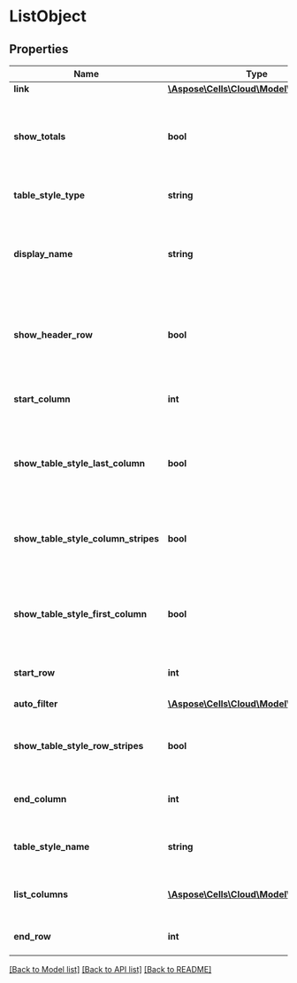 # ListObject

## Properties
Name | Type | Description | Notes
------------ | ------------- | ------------- | -------------
**link** | [**\Aspose\Cells\Cloud\Model\Link**](Link.md) |  | [optional] 
**show_totals** | **bool** | Gets and sets whether this ListObject show total row. | [optional] 
**table_style_type** | **string** | Gets and the built-in table style. | [optional] 
**display_name** | **string** | Gets and sets the display name.Gets the data range of the ListObject. | [optional] 
**show_header_row** | **bool** | Gets and sets whether this ListObject show header row. | [optional] 
**start_column** | **int** | Gets the start column of the range. | [optional] 
**show_table_style_last_column** | **bool** | Indicates whether the last column in the table should have the style applied. | [optional] 
**show_table_style_column_stripes** | **bool** | Indicates whether column stripe formatting is applied. | [optional] 
**show_table_style_first_column** | **bool** | Inidicates whether the first column in the table should have the style applied. | [optional] 
**start_row** | **int** | Gets the start row of the range. | [optional] 
**auto_filter** | [**\Aspose\Cells\Cloud\Model\AutoFilter**](AutoFilter.md) | Gets auto filter. | [optional] 
**show_table_style_row_stripes** | **bool** | Indicates whether row stripe formatting is applied. | [optional] 
**end_column** | **int** | Gets the end column of the range. | [optional] 
**table_style_name** | **string** | Gets and sets the table style name. | [optional] 
**list_columns** | [**\Aspose\Cells\Cloud\Model\ListColumn[]**](ListColumn.md) | Gets ListColumns of the ListObject. | [optional] 
**end_row** | **int** | Gets the end row of the range. | [optional] 

[[Back to Model list]](../README.md#documentation-for-models) [[Back to API list]](../README.md#documentation-for-api-endpoints) [[Back to README]](../README.md)


